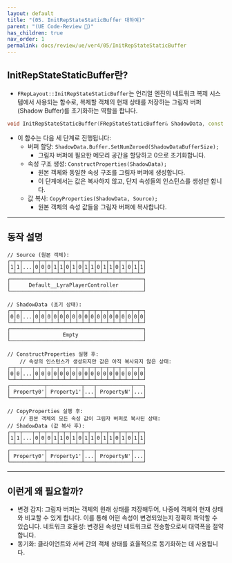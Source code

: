```yaml
---
layout: default
title: "(05. InitRepStateStaticBuffer 대하여)"
parent: "(UE Code-Review 🤖)"
has_children: true
nav_order: 1
permalink: docs/review/ue/ver4/05/InitRepStateStaticBuffer
---
```


## InitRepStateStaticBuffer란?

* `FRepLayout::InitRepStateStaticBuffer`는 언리얼 엔진의 네트워크 복제 시스템에서 사용되는 함수로, 복제할 객체의 현재 상태를 저장하는 그림자 버퍼(Shadow Buffer)를 초기화하는 역할을 합니다.

```cpp
void InitRepStateStaticBuffer(FRepStateStaticBuffer& ShadowData, const FConstRepObjectDataBuffer Source) const
```

* 이 함수는 다음 세 단계로 진행됩니다:
    * 버퍼 할당: `ShadowData.Buffer.SetNumZeroed(ShadowDataBufferSize);`
        * 그림자 버퍼에 필요한 메모리 공간을 할당하고 0으로 초기화합니다.
    * 속성 구조 생성: `ConstructProperties(ShadowData);`
        * 원본 객체와 동일한 속성 구조를 그림자 버퍼에 생성합니다.
        * 이 단계에서는 값은 복사하지 않고, 단지 속성들의 인스턴스를 생성만 합니다.
    * 값 복사: `CopyProperties(ShadowData, Source);`
        * 원본 객체의 속성 값들을 그림자 버퍼에 복사합니다.

---

## 동작 설명

```
// Source (원본 객체):
┌─┬─┬───┬─┬─┬─┬─┬─┬─┬─┬─┬─┬─┬─┬─┬─┬─┬─┬─┬─┬─┐
│1│1│...│0│0│0│1│1│0│1│0│1│1│0│1│1│0│1│0│1│1│
└─┴─┴───┴─┴─┴─┴─┴─┴─┴─┴─┴─┴─┴─┴─┴─┴─┴─┴─┴─┴─┘
┌───────────────────────────────────────────┐
│      Default__LyraPlayerController        │
└───────────────────────────────────────────┘
```

```
// ShadowData (초기 상태):
┌─┬─┬───┬─┬─┬─┬─┬─┬─┬─┬─┬─┬─┬─┬─┬─┬─┬─┬─┬─┬─┐
│0│0│...│0│0│0│0│0│0│0│0│0│0│0│0│0│0│0│0│0│0│
└─┴─┴───┴─┴─┴─┴─┴─┴─┴─┴─┴─┴─┴─┴─┴─┴─┴─┴─┴─┴─┘
┌───────────────────────────────────────────┐
│                 Empty                     │
└───────────────────────────────────────────┘
```

```
// ConstructProperties 실행 후:
    // 속성의 인스턴스가 생성되지만 값은 아직 복사되지 않은 상태:
┌─┬─┬───┬─┬─┬─┬─┬─┬─┬─┬─┬─┬─┬─┬─┬─┬─┬─┬─┬─┬─┐
│0│0│...│0│0│0│0│0│0│0│0│0│0│0│0│0│0│0│0│0│0│
└─┴─┴───┴─┴─┴─┴─┴─┴─┴─┴─┴─┴─┴─┴─┴─┴─┴─┴─┴─┴─┘
┌───────────┬───────────┬───┬───────────┬───┐
│ Property0'│ Property1'│...│ PropertyN'│...│
└───────────┴───────────┴───┴───────────┴───┘
```

```
// CopyProperties 실행 후:
    // 원본 객체의 모든 속성 값이 그림자 버퍼로 복사된 상태:
// ShadowData (값 복사 후):
┌─┬─┬───┬─┬─┬─┬─┬─┬─┬─┬─┬─┬─┬─┬─┬─┬─┬─┬─┬─┬─┐
│1│1│...│0│0│0│1│1│0│1│0│1│1│0│1│1│0│1│0│1│1│
└─┴─┴───┴─┴─┴─┴─┴─┴─┴─┴─┴─┴─┴─┴─┴─┴─┴─┴─┴─┴─┘
┌───────────┬───────────┬───┬───────────┬───┐
│ Property0'│ Property1'│...│ PropertyN'│...│
└───────────┴───────────┴───┴───────────┴───┘
```

---

## 이런게 왜 필요할까?

* 변경 감지: 그림자 버퍼는 객체의 원래 상태를 저장해두어, 나중에 객체의 현재 상태와 비교할 수 있게 합니다. 이를 통해 어떤 속성이 변경되었는지 정확히 파악할 수 있습니다.
네트워크 효율성: 변경된 속성만 네트워크로 전송함으로써 대역폭을 절약합니다.
* 동기화: 클라이언트와 서버 간의 객체 상태를 효율적으로 동기화하는 데 사용됩니다.
